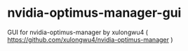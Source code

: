 # nvidia-optimus-manager-gui
GUI for nvidia-optimus-manager by xulongwu4 ( https://github.com/xulongwu4/nvidia-optimus-manager )
